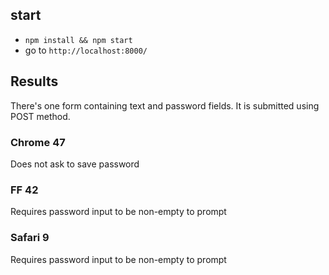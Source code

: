 ## start

- `npm install && npm start`
- go to `http://localhost:8000/`

## Results
There's one form containing text and password fields. It is submitted using POST method.
### Chrome 47
Does not ask to save password
### FF 42
Requires password input to be non-empty to prompt
### Safari 9
Requires password input to be non-empty to prompt

